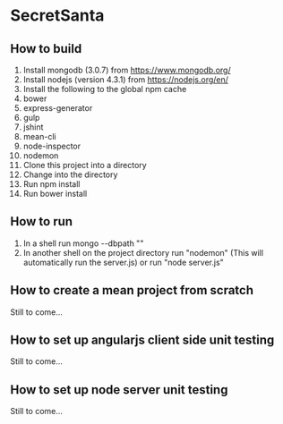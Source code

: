 # SecretSanta

## How to build
1. Install mongodb (3.0.7) from https://www.mongodb.org/
1. Install nodejs (version 4.3.1) from https://nodejs.org/en/
1. Install the following to the global npm cache
  1. bower
  1. express-generator
  1. gulp
  1. jshint
  1. mean-cli
  1. node-inspector
  1. nodemon
1. Clone this project into a directory
1. Change into the directory
1. Run npm install
1. Run bower install

## How to run
1. In a shell run mongo --dbpath "<db location>"
1. In another shell on the project directory run "nodemon" (This will automatically run the server.js) or run "node server.js"

## How to create a mean project from scratch
Still to come...

## How to set up angularjs client side unit testing
Still to come...

## How to set up node server unit testing
Still to come...
